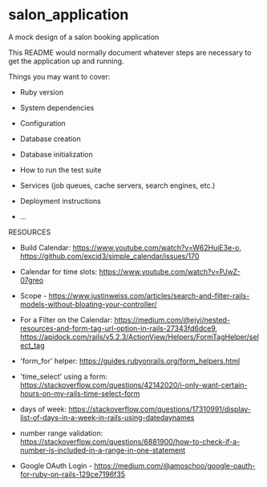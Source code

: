# salon_application
A mock design of a salon booking application

This README would normally document whatever steps are necessary to get the
application up and running.

Things you may want to cover:

* Ruby version

* System dependencies

* Configuration

* Database creation

* Database initialization

* How to run the test suite

* Services (job queues, cache servers, search engines, etc.)

* Deployment instructions

* ...



RESOURCES
- Build Calendar: https://www.youtube.com/watch?v=W62HuiE3e-o, https://github.com/excid3/simple_calendar/issues/170
- Calendar for time slots: https://www.youtube.com/watch?v=PJwZ-07greo
- Scope - https://www.justinweiss.com/articles/search-and-filter-rails-models-without-bloating-your-controller/
- For a Filter on the Calendar: https://medium.com/@ejyi/nested-resources-and-form-tag-url-option-in-rails-27343fd6dce9, https://apidock.com/rails/v5.2.3/ActionView/Helpers/FormTagHelper/select_tag
- 'form_for' helper: https://guides.rubyonrails.org/form_helpers.html

- 'time_select' using a form: https://stackoverflow.com/questions/42142020/i-only-want-certain-hours-on-my-rails-time-select-form

- days of week: https://stackoverflow.com/questions/17310991/display-list-of-days-in-a-week-in-rails-using-datedaynames
- number range validation: https://stackoverflow.com/questions/6881900/how-to-check-if-a-number-is-included-in-a-range-in-one-statement
- Google OAuth Login - https://medium.com/@amoschoo/google-oauth-for-ruby-on-rails-129ce7196f35




